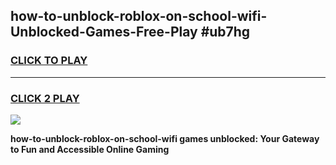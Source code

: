 
## how-to-unblock-roblox-on-school-wifi-Unblocked-Games-Free-Play #ub7hg
<h3>
<a href="https://us.freeplayer.one?title=how-to-unblock-roblox-on-school-wifi&ref=9M">CLICK TO PLAY</a></h3>
<hr>

<h3>
<a href="https://us.freeplayer.one?title=how-to-unblock-roblox-on-school-wifi&ref=9M">CLICK 2 PLAY</a>
  
</h3>

<a href="https://us.freeplayer.one?title=how-to-unblock-roblox-on-school-wifi&ref=9M"><img src="https://clearcache.store/games.png"></a>


**how-to-unblock-roblox-on-school-wifi games unblocked: Your Gateway to Fun and Accessible Online Gaming**
